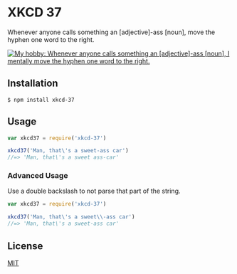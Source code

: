 # XKCD 37

Whenever anyone calls something an [adjective]-ass [noun], move the hyphen one
word to the right.

[![My hobby: Whenever anyone calls something an [adjective]-ass [noun], I mentally move the hyphen one word to the right.](https://sslimgs.xkcd.com/comics/hyphen.jpg)](https://xkcd.com/37/)

## Installation

```
$ npm install xkcd-37
```

## Usage

```js
var xkcd37 = require('xkcd-37')

xkcd37('Man, that\'s a sweet-ass car')
//=> 'Man, that\'s a sweet ass-car'
```
### Advanced Usage
Use a double backslash to not parse that part of the string.
```js
var xkcd37 = require('xkcd-37')

xkcd37('Man, that\'s a sweet\\-ass car')
//=> 'Man, that\'s a sweet-ass car'
```

## License

[MIT](./LICENSE)

